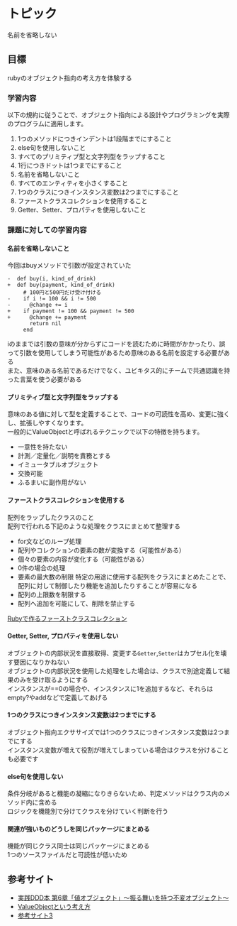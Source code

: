 # トピック
名前を省略しない

## 目標
rubyのオブジェクト指向の考え方を体験する

### 学習内容
以下の規約に従うことで、オブジェクト指向による設計やプログラミングを実際のプログラムに適用します。

1. 1つのメソッドにつきインデントは1段階までにすること
2. else句を使用しないこと
3. すべてのプリミティプ型と文字列型をラップすること
4. 1行につきドットは1つまでにすること
5. 名前を省略しないこと
6. すべてのエンティティを小さくすること
7. 1つのクラスにつきインスタンス変数は2つまでにすること
8. ファーストクラスコレクションを使用すること
9. Getter、Setter、プロパティを使用しないこと

### 課題に対しての学習内容

#### 名前を省略しないこと
今回はbuyメソッドで引数iが設定されていた
```
-  def buy(i, kind_of_drink)
+  def buy(payment, kind_of_drink)
     # 100円と500円だけ受け付ける
-    if i != 100 && i != 500
-      @change += i
+    if payment != 100 && payment != 500
+      @change += payment
       return nil
     end
```
iのままでは引数の意味が分からずにコードを読むために時間がかかったり、誤って引数を使用してしまう可能性があるため意味のある名前を設定する必要がある  
また、意味のある名前であるだけでなく、ユビキタス的にチームで共通認識を持った言葉を使う必要がある

#### プリミティブ型と文字列型をラップする
意味のある値に対して型を定義することで、コードの可読性を高め、変更に強くし、拡張しやすくなります。  
一般的にValueObjectと呼ばれるテクニックで以下の特徴を持ちます。  
  
- 一意性を持たない
- 計測／定量化／説明を責務とする
- イミュータブルオブジェクト
- 交換可能
- ふるまいに副作用がない

#### ファーストクラスコレクションを使用する
配列をラップしたクラスのこと  
配列で行われる下記のような処理をクラスにまとめて整理する
- for文などのループ処理
- 配列やコレクションの要素の数が変換する（可能性がある）
- 個々の要素の内容が変化する（可能性がある）
- 0件の場合の処理
- 要素の最大数の制限
特定の用途に使用する配列をクラスにまとめたことで、配列に対して制御したり機能を追加したりすることが容易になる
- 配列の上限数を制限する
- 配列へ追加を可能にして、削除を禁止する

[Rubyで作るファーストクラスコレクション](https://qiita.com/gashiura/items/999a8c36e47a07fa4b27)

#### Getter, Setter, プロパティを使用しない
オブジェクトの内部状況を直接取得、変更する`Getter`,`Setter`はカプセル化を壊す要因になりかねない  
オブジェクトの内部状況を使用した処理をした場合は、クラスで別途定義して結果のみを受け取るようにする  
インスタンスが==0の場合や、インスタンスに1を追加するなど、それらはempty?やaddなどで定義してあげる

#### 1つのクラスにつきインスタンス変数は2つまでにする
オブジェクト指向エクササイズでは1つのクラスにつきインスタンス変数は2つまでにする  
インスタンス変数が増えて役割が増えてしまっている場合はクラスを分けることも必要です  

#### else句を使用しない
条件分岐があると機能の凝縮になりきらないため、判定メソッドはクラス内のメソッド内に含める  
ロジックを機能別で分けてクラスを分けていく判断を行う

#### 関連が強いものどうしを同じパッケージにまとめる
機能が同じクラス同士は同じパッケージにまとめる  
1つのソースファイルだと可読性が低いため

## 参考サイト
- [実践DDD本 第6章「値オブジェクト」～振る舞いを持つ不変オブジェクト～](https://codezine.jp/article/detail/10184)
- [ValueObjectという考え方](https://qiita.com/kichion/items/151c6747f2f1a14305cc)
- [参考サイト3](https://www.google.com/?hl=ja)
